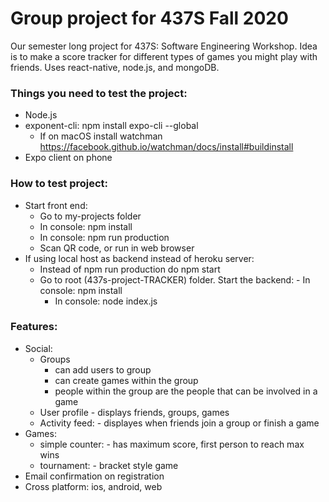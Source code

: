 # Group project for 437S Fall 2020
Our semester long project for 437S: Software Engineering Workshop. Idea is to make a score tracker for different types of games you might play with friends. Uses react-native, node.js, and mongoDB.

### Things you need to test the project:
- Node.js
- exponent-cli: npm install expo-cli --global
    - If on macOS install watchman https://facebook.github.io/watchman/docs/install#buildinstall
- Expo client on phone

### How to test project:
- Start front end:
    - Go to my-projects folder
    - In console: npm install
    - In console: npm run production
    - Scan QR code, or run in web browser
- If using local host as backend instead of heroku server:
    - Instead of npm run production do npm start
    - Go to root (437s-project-TRACKER) folder. Start the backend:
            - In console: npm install
	    - In console: node index.js

### Features:
- Social:
    - Groups
	    - can add users to group
	    - can create games within the group
	    - people within the group are the people that can be involved in a game
    - User profile
    	    - displays friends, groups, games
    - Activity feed:
            - displayes when friends join a group or finish a game
- Games:
    - simple counter:
            - has maximum score, first person to reach max wins
    - tournament:
            - bracket style game
- Email confirmation on registration
- Cross platform: ios, android, web
